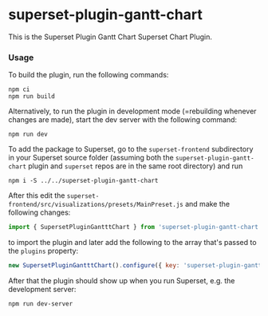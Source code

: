 # superset-plugin-gantt-chart

This is the Superset Plugin Gantt Chart Superset Chart Plugin.

### Usage

To build the plugin, run the following commands:

```
npm ci
npm run build
```

Alternatively, to run the plugin in development mode (=rebuilding whenever changes are made), start the dev server with the following command:

```
npm run dev
```

To add the package to Superset, go to the `superset-frontend` subdirectory in your Superset source folder (assuming both the `superset-plugin-gantt-chart` plugin and `superset` repos are in the same root directory) and run
```
npm i -S ../../superset-plugin-gantt-chart
```

After this edit the `superset-frontend/src/visualizations/presets/MainPreset.js` and make the following changes:

```js
import { SupersetPluginGantttChart } from 'superset-plugin-gantt-chart';
```

to import the plugin and later add the following to the array that's passed to the `plugins` property:
```js
new SupersetPluginGantttChart().configure({ key: 'superset-plugin-gantt-chart' }),
```

After that the plugin should show up when you run Superset, e.g. the development server:

```
npm run dev-server
```

